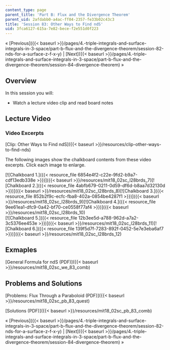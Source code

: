 ```yaml
---
content_type: page
parent_title: 'Part B: Flux and the Divergence Theorem'
parent_uid: 2afdabb0-a4ac-ff04-2357-fe33b02c43c3
title: 'Session 83: Other Ways to Find ndS'
uid: 3fca6127-615a-7e82-bece-f2e551d0f223
---
```


« [Previous]({{< baseurl >}}/pages/4.-triple-integrals-and-surface-integrals-in-3-space/part-b-flux-and-the-divergence-theorem/session-82-nds-for-a-surface-z-f-x-y) | [Next]({{< baseurl >}}/pages/4.-triple-integrals-and-surface-integrals-in-3-space/part-b-flux-and-the-divergence-theorem/session-84-divergence-theorem) »

Overview
--------

In this session you will:

*   Watch a lecture video clip and read board notes

Lecture Video
-------------

### Video Excerpts

[Clip: Other Ways to Find ndS]({{< baseurl >}}/resources/clip-other-ways-to-find-nds)

The following images show the chalkboard contents from these video excerpts. Click each image to enlarge.

[![Chalkboard 1.]({{< resource_file 6854e4f2-c22e-9fd2-b9a7-cdf13edb338e >}})]({{< baseurl >}}/resources/mit18_02sc_l28brds_7)[![Chalkboard 2.]({{< resource_file 4abfb679-0211-0d59-df6d-b8aa7d32130d >}})]({{< baseurl >}}/resources/mit18_02sc_l28brds_8)[![Chalkboard 3.]({{< resource_file 852b2f9c-ecfc-fba8-402a-0854be4287f1 >}})]({{< baseurl >}}/resources/mit18_02sc_l28brds_9)[![Chalkboard 4.]({{< resource_file 9ee61ea1-dfc9-0a42-bf70-ce0558f77af4 >}})]({{< baseurl >}}/resources/mit18_02sc_l28brds_10)  
[![Chalkboard 5.]({{< resource_file 12b3ee5d-a788-962d-a7a2-3c5376ee453e >}})]({{< baseurl >}}/resources/mit18_02sc_l28brds_11)[![Chalkboard 6.]({{< resource_file 139f5d7f-7283-892f-0452-5e7e3eba6af7 >}})]({{< baseurl >}}/resources/mit18_02sc_l28brds_12)

Exmaples
--------

[General Formula for ndS (PDF)]({{< baseurl >}}/resources/mit18_02sc_we_83_comb)

Problems and Solutions
----------------------

[Problems: Flux Through a Paraboloid (PDF)]({{< baseurl >}}/resources/mit18_02sc_pb_83_quest)

[Solutions (PDF)]({{< baseurl >}}/resources/mit18_02sc_pb_83_comb)

« [Previous]({{< baseurl >}}/pages/4.-triple-integrals-and-surface-integrals-in-3-space/part-b-flux-and-the-divergence-theorem/session-82-nds-for-a-surface-z-f-x-y) | [Next]({{< baseurl >}}/pages/4.-triple-integrals-and-surface-integrals-in-3-space/part-b-flux-and-the-divergence-theorem/session-84-divergence-theorem) »